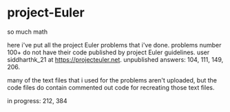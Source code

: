 # project-Euler
so much math

here i've put all the project Euler problems that i've done. problems number 100+ do not have their code published by project Euler guidelines. user siddharthk_21 at https://projecteuler.net. unpublished answers: 104, 111, 149, 206.

many of the text files that i used for the problems aren't uploaded, but the code files do contain commented out code for recreating those text files. 

in progress: 212, 384
